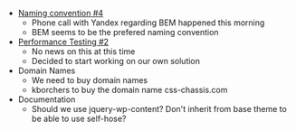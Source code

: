 * [Naming convention #4](https://github.com/jquery/css-chassis/issues/4)
	* Phone call with Yandex regarding BEM happened this morning
	* BEM seems to be the prefered naming convention
* [Performance Testing #2](https://github.com/jquery/css-framework/issues/2)
	* No news on this at this time
	* Decided to start working on our own solution
* Domain Names
	* We need to buy domain names
	* kborchers to buy the domain name css-chassis.com
* Documentation
	* Should we use jquery-wp-content? Don't inherit from base theme to be able to use self-hose?
